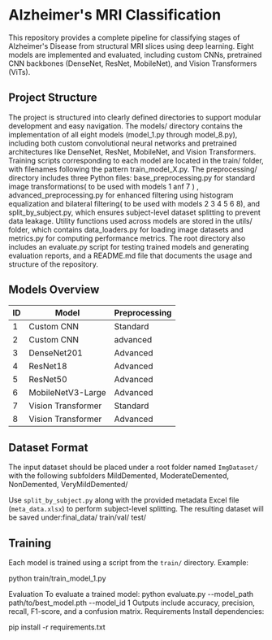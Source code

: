 # Alzheimer's MRI Classification

This repository provides a complete pipeline for classifying stages of Alzheimer's Disease from structural MRI slices using deep learning. Eight models are implemented and evaluated, including custom CNNs, pretrained CNN backbones (DenseNet, ResNet, MobileNet), and Vision Transformers (ViTs).

## Project Structure

The project is structured into clearly defined directories to support modular development and easy navigation. The models/ directory contains the implementation of all eight models (model_1.py through model_8.py), including both custom convolutional neural networks and pretrained architectures like DenseNet, ResNet, MobileNet, and Vision Transformers. Training scripts corresponding to each model are located in the train/ folder, with filenames following the pattern train_model_X.py. The preprocessing/ directory includes three Python files: base_preprocessing.py for standard image transformations( to be used with models 1 anf 7 ) , advanced_preprocessing.py for enhanced filtering using histogram equalization and bilateral filtering( to be used with models 2 3 4 5 6 8), and split_by_subject.py, which ensures subject-level dataset splitting to prevent data leakage. Utility functions used across models are stored in the utils/ folder, which contains data_loaders.py for loading image datasets and metrics.py for computing performance metrics. The root directory also includes an evaluate.py script for testing trained models and generating evaluation reports, and a README.md file that documents the usage and structure of the repository.

## Models Overview

| ID | Model             | Preprocessing                       |
|----|-------------------|-------------------------------------|
| 1  | Custom CNN        | Standard                            |
| 2  | Custom CNN        |advanced |
| 3  | DenseNet201       | Advanced                            |
| 4  | ResNet18       | Advanced                            |
| 5  | ResNet50  | Advanced                            |
| 6  | MobileNetV3-Large | Advanced                            |
| 7  | Vision Transformer| Standard                            |
| 8  | Vision Transformer| Advanced                            |

## Dataset Format

The input dataset should be placed under a root folder named `ImgDataset/` with the following subfolders
MildDemented, ModerateDemented, NonDemented, VeryMildDemented/


Use `split_by_subject.py` along with the provided metadata Excel file (`meta_data.xlsx`) to perform subject-level splitting. The resulting dataset will be saved under:final_data/ train/val/ test/


## Training

Each model is trained using a script from the `train/` directory. Example:

python train/train_model_1.py


Evaluation
To evaluate a trained model:
python evaluate.py --model_path path/to/best_model.pth --model_id 1
Outputs include accuracy, precision, recall, F1-score, and a confusion matrix.
Requirements
Install dependencies:

pip install -r requirements.txt
